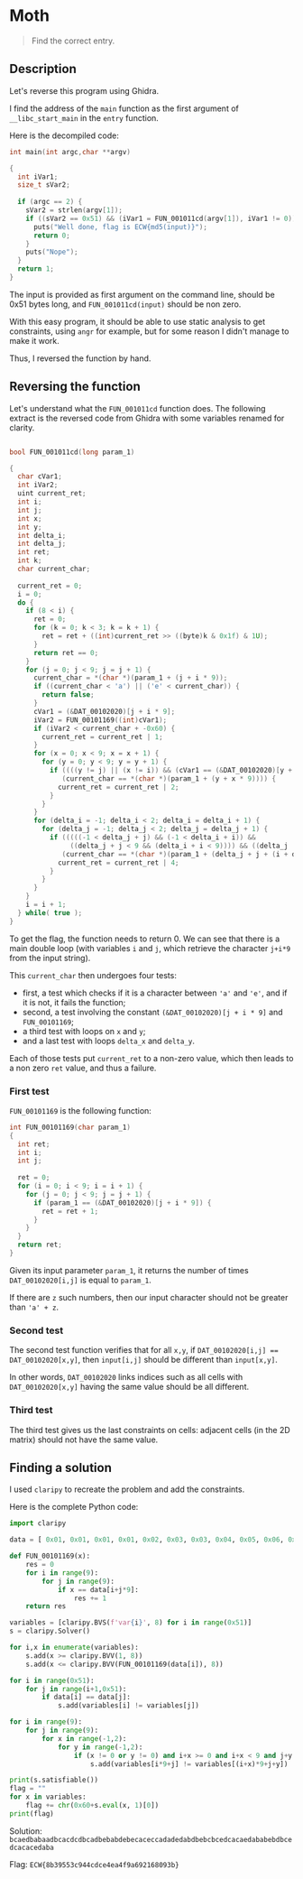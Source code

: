 # Moth

> Find the correct entry.

## Description

Let's reverse this program using Ghidra.

I find the address of the `main` function as the first argument of `__libc_start_main` in the `entry` function.

Here is the decompiled code:

```c
int main(int argc,char **argv)

{
  int iVar1;
  size_t sVar2;
  
  if (argc == 2) {
    sVar2 = strlen(argv[1]);
    if ((sVar2 == 0x51) && (iVar1 = FUN_001011cd(argv[1]), iVar1 != 0)) {
      puts("Well done, flag is ECW{md5(input)}");
      return 0;
    }
    puts("Nope");
  }
  return 1;
}
```

The input is provided as first argument on the command line, should be 0x51 bytes long, and `FUN_001011cd(input)` should be non zero.

With this easy program, it should be able to use static analysis to get constraints, using `angr` for example, but for some reason I didn't manage to make it work.

Thus, I reversed the function by hand.

## Reversing the function

Let's understand what the `FUN_001011cd` function does.
The following extract is the reversed code from Ghidra with some variables renamed for clarity.

```c

bool FUN_001011cd(long param_1)

{
  char cVar1;
  int iVar2;
  uint current_ret;
  int i;
  int j;
  int x;
  int y;
  int delta_i;
  int delta_j;
  int ret;
  int k;
  char current_char;
  
  current_ret = 0;
  i = 0;
  do {
    if (8 < i) {
      ret = 0;
      for (k = 0; k < 3; k = k + 1) {
        ret = ret + ((int)current_ret >> ((byte)k & 0x1f) & 1U);
      }
      return ret == 0;
    }
    for (j = 0; j < 9; j = j + 1) {
      current_char = *(char *)(param_1 + (j + i * 9));
      if ((current_char < 'a') || ('e' < current_char)) {
        return false;
      }
      cVar1 = (&DAT_00102020)[j + i * 9];
      iVar2 = FUN_00101169((int)cVar1);
      if (iVar2 < current_char + -0x60) {
        current_ret = current_ret | 1;
      }
      for (x = 0; x < 9; x = x + 1) {
        for (y = 0; y < 9; y = y + 1) {
          if ((((y != j) || (x != i)) && (cVar1 == (&DAT_00102020)[y + x * 9])) &&
             (current_char == *(char *)(param_1 + (y + x * 9)))) {
            current_ret = current_ret | 2;
          }
        }
      }
      for (delta_i = -1; delta_i < 2; delta_i = delta_i + 1) {
        for (delta_j = -1; delta_j < 2; delta_j = delta_j + 1) {
          if (((((-1 < delta_j + j) && (-1 < delta_i + i)) &&
               ((delta_j + j < 9 && (delta_i + i < 9)))) && ((delta_j != 0 || (delta_i != 0)))) &&
             (current_char == *(char *)(param_1 + (delta_j + j + (i + delta_i) * 9)))) {
            current_ret = current_ret | 4;
          }
        }
      }
    }
    i = i + 1;
  } while( true );
}
```

To get the flag, the function needs to return 0.
We can see that there is a main double loop (with variables `i` and `j`, which retrieve the character `j+i*9` from the input string).

This `current_char` then undergoes four tests:
- first, a test which checks if it is a character between `'a'` and `'e'`, and if it is not, it fails the function;
- second, a test involving the constant `(&DAT_00102020)[j + i * 9]` and `FUN_00101169`;
- a third test with loops on `x` and `y`;
- and a last test with loops `delta_x` and `delta_y`.

Each of those tests put `current_ret` to a non-zero value, which then leads to a non zero `ret` value, and thus a failure.

### First test

`FUN_00101169` is the following function:
```c
int FUN_00101169(char param_1)
{
  int ret;
  int i;
  int j;
  
  ret = 0;
  for (i = 0; i < 9; i = i + 1) {
    for (j = 0; j < 9; j = j + 1) {
      if (param_1 == (&DAT_00102020)[j + i * 9]) {
        ret = ret + 1;
      }
    }
  }
  return ret;
}
```

Given its input parameter `param_1`, it returns the number of times `DAT_00102020[i,j]` is equal to `param_1`.

If there are `z` such numbers, then our input character should not be greater than `'a' + z`.

### Second test

The second test function verifies that for all `x,y`, if `DAT_00102020[i,j] == DAT_00102020[x,y]`, then `input[i,j]` should be different than `input[x,y]`.

In other words, `DAT_00102020` links indices such as all cells with `DAT_00102020[x,y]` having the same value should be all different.

### Third test

The third test gives us the last constraints on cells: adjacent cells (in the 2D matrix) should not have the same value.

## Finding a solution

I used `claripy` to recreate the problem and add the constraints. 

Here is the complete Python code:

```python
import claripy

data = [ 0x01, 0x01, 0x01, 0x01, 0x02, 0x03, 0x03, 0x04, 0x05, 0x06, 0x01, 0x07, 0x02, 0x02, 0x03, 0x04, 0x04, 0x05, 0x06, 0x07, 0x07, 0x07, 0x02, 0x02, 0x08, 0x04, 0x05, 0x06, 0x07, 0x09, 0x09, 0x09, 0x09, 0x08, 0x04, 0x05, 0x06, 0x0a, 0x09, 0x0b, 0x0b, 0x08, 0x08, 0x08, 0x0d, 0x0a, 0x0a, 0x0a, 0x0c, 0x0b, 0x0b, 0x0e, 0x0d, 0x0d, 0x0a, 0x0f, 0x0f, 0x0c, 0x0b, 0x0e, 0x0e, 0x0e, 0x0d, 0x10, 0x0f, 0x0f, 0x0f, 0x12, 0x13, 0x13, 0x13, 0x0d, 0x10, 0x10, 0x11, 0x12, 0x12, 0x12, 0x12, 0x13, 0x13, 0x00, 0x00, 0x00, 0x00, 0x00, 0x00, 0x00 ][:0x51]

def FUN_00101169(x):
    res = 0
    for i in range(9):
        for j in range(9):
            if x == data[i+j*9]:
                res += 1
    return res

variables = [claripy.BVS(f'var{i}', 8) for i in range(0x51)]
s = claripy.Solver()

for i,x in enumerate(variables):
    s.add(x >= claripy.BVV(1, 8))
    s.add(x <= claripy.BVV(FUN_00101169(data[i]), 8))

for i in range(0x51):
    for j in range(i+1,0x51):
        if data[i] == data[j]:
            s.add(variables[i] != variables[j])

for i in range(9):
    for j in range(9):
        for x in range(-1,2):
            for y in range(-1,2):
                if (x != 0 or y != 0) and i+x >= 0 and i+x < 9 and j+y >= 0 and j+y < 9:
                    s.add(variables[i*9+j] != variables[(i+x)*9+j+y])

print(s.satisfiable())
flag = ""
for x in variables:
    flag += chr(0x60+s.eval(x, 1)[0])
print(flag)
```

Solution: `bcaedbabaadbcacdcdbcadbebabdebecaceccadadedabdbebcbcedcacaedababebdbcedcacacedaba`

Flag: `ECW{8b39553c944cdce4ea4f9a692168093b}`